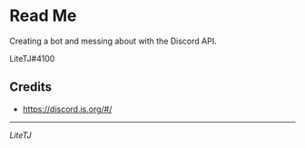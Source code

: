 # Read Me
Creating a bot and messing about with the Discord API.

LiteTJ#4100

## Credits
- https://discord.js.org/#/

---
*LiteTJ*